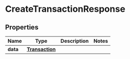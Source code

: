 

# CreateTransactionResponse


## Properties

| Name | Type | Description | Notes |
|------------ | ------------- | ------------- | -------------|
|**data** | [**Transaction**](Transaction.md) |  |  |



